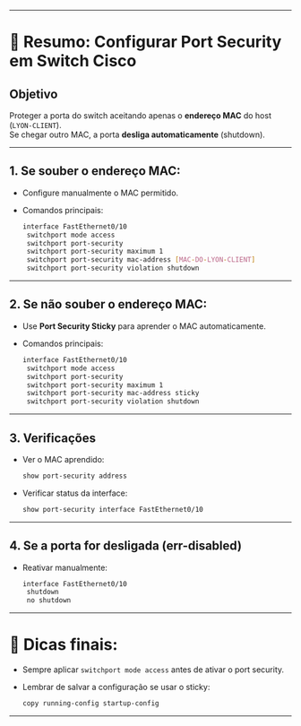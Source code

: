 
---

# 📄 Resumo: Configurar Port Security em Switch Cisco

## Objetivo

Proteger a porta do switch aceitando apenas o **endereço MAC** do host (`LYON-CLIENT`).  
Se chegar outro MAC, a porta **desliga automaticamente** (shutdown).

---

## 1. Se souber o endereço MAC:

- Configure manualmente o MAC permitido.
    
- Comandos principais:
    
    ```bash
    interface FastEthernet0/10
     switchport mode access
     switchport port-security
     switchport port-security maximum 1
     switchport port-security mac-address [MAC-DO-LYON-CLIENT]
     switchport port-security violation shutdown
    ```
    

---

## 2. Se **não souber** o endereço MAC:

- Use **Port Security Sticky** para aprender o MAC automaticamente.
    
- Comandos principais:
    
    ```bash
    interface FastEthernet0/10
     switchport mode access
     switchport port-security
     switchport port-security maximum 1
     switchport port-security mac-address sticky
     switchport port-security violation shutdown
    ```
    

---

## 3. Verificações

- Ver o MAC aprendido:
    
    ```bash
    show port-security address
    ```
    
- Verificar status da interface:
    
    ```bash
    show port-security interface FastEthernet0/10
    ```
    

---

## 4. Se a porta for desligada (err-disabled)

- Reativar manualmente:
    
    ```bash
    interface FastEthernet0/10
     shutdown
     no shutdown
    ```
    

---

# 📌 Dicas finais:

- Sempre aplicar `switchport mode access` antes de ativar o port security.
    
- Lembrar de salvar a configuração se usar o sticky:
    
    ```bash
    copy running-config startup-config
    ```
    

---
